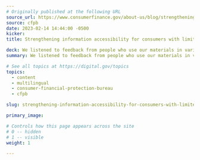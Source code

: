 ```yaml
---
# Originally published at the following URL
source_url: https://www.consumerfinance.gov/about-us/blog/strengthening-information-accessibility-for-consumers-limited-english-proficiency/
source: cfpb
date: 2023-02-14 14:44:00 -0500
kicker: 
title: Strengthening information accessibility for consumers with limited English proficiency

deck: We listened to feedback from people who use our materials in various languages to make sure people could find the information they need most, in the language they prefer. Now we’re relaunching our pages in multiple languages.
summary: We listened to feedback from people who use our materials in various languages to make sure people could find the information they need most, in the language they prefer. Now we’re relaunching our pages in multiple languages.

# See all topics at https://digital.gov/topics
topics:
  - content
  - multilingual
  - consumer-financial-protection-bureau
  - cfpb

slug: strengthening-information-accessibility-for-consumers-with-limited-english-proficiency

primary_image: 

# Controls how this page appears across the site
# 0 -- hidden
# 1 -- visible
weight: 1

---
```

